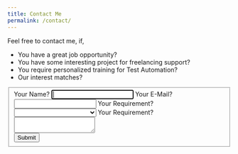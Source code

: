 ```yaml
---
title: Contact Me
permalink: /contact/
---
```


Feel free to contact me, if,
* You have a great job opportunity?
* You have some interesting project for freelancing support?
* You require personalized training for Test Automation?
* Our interest matches?

<script type="text/javascript">var submitted=false;</script>
<iframe name="hidden_iframe" id="hidden_iframe" style="display:none;" onload="if(submitted)  {window.location='{{ site.url }}/thanks/';}"></iframe>
<form accept-charset="UTF-8" action="https://docs.google.com/forms/d/e/1FAIpQLSe9aM5Anq1ROuqTydGkmWRMXnf98hP93dvTpsJ8ldflc5-YHg/formResponse"
      method="POST" target="hidden_iframe" onsubmit="submitted=true;">
    <fieldset class="form-section" value="Request Form">
        <label>
            <span>Your Name?</span>
            <input type="text" name="entry.1896702928" required autofocus />
        </label>
        <label>
            <span>Your E-Mail?</span>
            <input type="email" name="emailAddress" required />
        </label>
        <label>
            <span>Your Requirement?</span>
            <select name="entry.1664610150" required>
                <option> </option>
                <option>Job opportunity</option>
                <option>Freelancing Project</option>
                <option>Test Automation Consulting</option>
                <option>Personal Training</option>
            </select>
        </label>
        <label>
            <span>Your Requirement?</span>
            <textarea name="entry.1131025310" required></textarea>
        </label>
        <input type="hidden" name="subject" value="New submission!" />
        <!-- <input type="hidden" name="redirect_to" value="{{ site.url }}/thanks/" /> -->
        <div class="g-recaptcha" data-sitekey="{{ site.reCaptcha.siteKey }}"></div>
        <input type="submit" name="submit" value="Submit">
        <script type='text/javascript'>//<![CDATA[
$("form").submit(function(event) {
    var recaptcha = $("#g-recaptcha-response").val();
    if (recaptcha === "") {
        event.preventDefault();
        alert("Please check the recaptcha");
    }
});//]]>
        </script>
    </fieldset>
</form>
